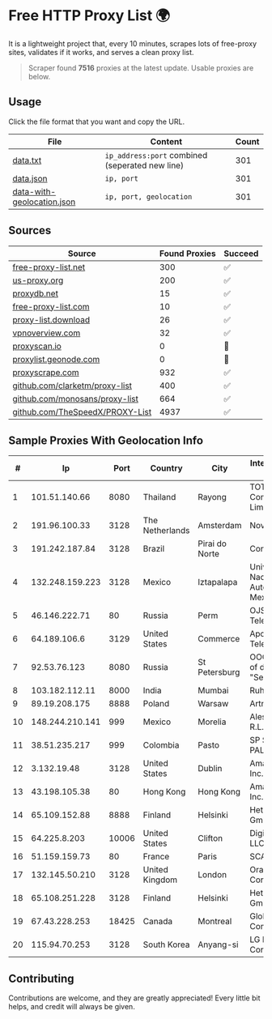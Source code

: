 
# Free HTTP Proxy List 🌍

It is a lightweight project that, every 10 minutes, scrapes lots of free-proxy sites, validates if it works, and serves a clean proxy list.


> Scraper found **7516** proxies at the latest update. Usable proxies are below.

## Usage

Click the file format that you want and copy the URL.


|File|Content|Count|
|----|-------|-----|
|[data.txt](https://raw.githubusercontent.com/themiralay/Proxy-List-World/master/data.txt)|`ip_address:port` combined (seperated new line)|301|
|[data.json](https://raw.githubusercontent.com/themiralay/Proxy-List-World/master/data.json)|`ip, port`|301|
|[data-with-geolocation.json](https://raw.githubusercontent.com/themiralay/Proxy-List-World/master/data-with-geolocation.json)|`ip, port, geolocation`|301|

## Sources

|Source|Found Proxies|Succeed|
|------|-------------|-------|
|[free-proxy-list.net](https://free-proxy-list.net)|300|✅|
|[us-proxy.org](https://www.us-proxy.org)|200|✅|
|[proxydb.net](http://proxydb.net)|15|✅|
|[free-proxy-list.com](https://free-proxy-list.com/?page=&port=&type%5B%5D=http&type%5B%5D=https&up_time=0&search=Search)|10|✅|
|[proxy-list.download](https://www.proxy-list.download/HTTP)|26|✅|
|[vpnoverview.com](https://vpnoverview.com/privacy/anonymous-browsing/free-proxy-servers)|32|✅|
|[proxyscan.io](https://www.proxyscan.io)|0|🚫|
|[proxylist.geonode.com](https://proxylist.geonode.com/api/proxy-list?limit=300&page=1&sort_by=lastChecked&sort_type=desc&protocols=http,https)|0|🚫|
|[proxyscrape.com](https://api.proxyscrape.com/v2/?request=displayproxies&protocol=http&timeout=10000&country=all&ssl=all&anonymity=all)|932|✅|
|[github.com/clarketm/proxy-list](https://raw.githubusercontent.com/clarketm/proxy-list/master/proxy-list-raw.txt)|400|✅|
|[github.com/monosans/proxy-list](https://raw.githubusercontent.com/monosans/proxy-list/main/proxies/http.txt)|664|✅|
|[github.com/TheSpeedX/PROXY-List](https://raw.githubusercontent.com/TheSpeedX/PROXY-List/master/http.txt)|4937|✅|


## Sample Proxies With Geolocation Info

|#|Ip|Port|Country|City|Internet Service Provider|
|-|--|----|-------|----|-------------------------|
|1|101.51.140.66|8080|Thailand|Rayong|TOT Public Company Limited|
|2|191.96.100.33|3128|The Netherlands|Amsterdam|NovoServe B.V.|
|3|191.242.187.84|3128|Brazil|Pirai do Norte|Conect Telecom|
|4|132.248.159.223|3128|Mexico|Iztapalapa|Universidad Nacional Autonoma de Mexico|
|5|46.146.222.71|80|Russia|Perm|OJSC "ER-Telecom" Perm'|
|6|64.189.106.6|3129|United States|Commerce|Apogee Telecom Inc.|
|7|92.53.76.123|8080|Russia|St Petersburg|OOO "Network of data-centers "Selectel"|
|8|103.182.112.11|8000|India|Mumbai|Ruhi Infotech|
|9|89.19.208.175|8888|Poland|Warsaw|Artnet Sp. z o.o.|
|10|148.244.210.141|999|Mexico|Morelia|Alestra, S. de R.L. de C.V.|
|11|38.51.235.217|999|Colombia|Pasto|SP SISTEMAS PALACIOS LTDA|
|12|3.132.19.48|3128|United States|Dublin|Amazon.com, Inc.|
|13|43.198.105.38|80|Hong Kong|Hong Kong|Amazon.com, Inc.|
|14|65.109.152.88|8888|Finland|Helsinki|Hetzner Online GmbH|
|15|64.225.8.203|10006|United States|Clifton|DigitalOcean, LLC|
|16|51.159.159.73|80|France|Paris|SCALEWAY|
|17|132.145.50.210|3128|United Kingdom|London|Oracle Corporation|
|18|65.108.251.228|3128|Finland|Helsinki|Hetzner Online GmbH|
|19|67.43.228.253|18425|Canada|Montreal|GloboTech Communications|
|20|115.94.70.253|3128|South Korea|Anyang-si|LG DACOM Corporation|



## Contributing

Contributions are welcome, and they are greatly appreciated! Every
little bit helps, and credit will always be given.

